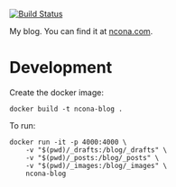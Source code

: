 [![Build Status](https://travis-ci.com/soonick/soonick.github.io.svg?branch=master)](https://travis-ci.com/soonick/soonick.github.io)

My blog. You can find it at [ncona.com](https://ncona.com).

# Development

Create the docker image:

```
docker build -t ncona-blog .
```

To run:

```
docker run -it -p 4000:4000 \
    -v "$(pwd)/_drafts:/blog/_drafts" \
    -v "$(pwd)/_posts:/blog/_posts" \
    -v "$(pwd)/_images:/blog/_images" \
    ncona-blog
```
